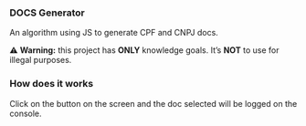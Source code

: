 ### DOCS Generator

An algorithm using JS to generate CPF and CNPJ docs.

⚠️ **Warning:** this project has **ONLY** knowledge goals. It’s **NOT** to use for illegal purposes.

### How does it works

Click on the button on the screen and the doc selected will be logged on the console.

